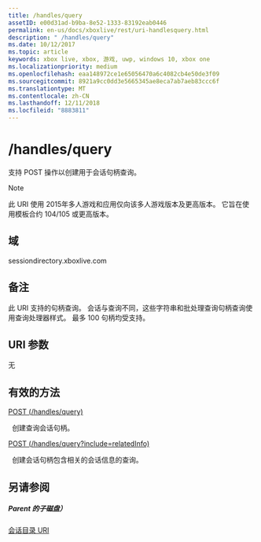 ```yaml
---
title: /handles/query
assetID: e00d31ad-b9ba-8e52-1333-83192eab0446
permalink: en-us/docs/xboxlive/rest/uri-handlesquery.html
description: " /handles/query"
ms.date: 10/12/2017
ms.topic: article
keywords: xbox live, xbox, 游戏, uwp, windows 10, xbox one
ms.localizationpriority: medium
ms.openlocfilehash: eaa148972ce1e65056470a6c4082cb4e50de3f09
ms.sourcegitcommit: 8921a9cc0dd3e5665345ae8eca7ab7aeb83ccc6f
ms.translationtype: MT
ms.contentlocale: zh-CN
ms.lasthandoff: 12/11/2018
ms.locfileid: "8883811"
---
```

# <a name="handlesquery"></a>/handles/query
支持 POST 操作以创建用于会话句柄查询。 

> [!NOTE] 
> 此 URI 使用 2015年多人游戏和应用仅向该多人游戏版本及更高版本。 它旨在使用模板合约 104/105 或更高版本。  

 
<a id="ID4EQ"></a>

 
## <a name="domain"></a>域
sessiondirectory.xboxlive.com  
<a id="ID4EV"></a>

 
## <a name="remarks"></a>备注
此 URI 支持的句柄查询。 会话与查询不同，这些字符串和批处理查询句柄查询使用查询处理器样式。 最多 100 句柄均受支持。  
<a id="ID4E2"></a>

 
## <a name="uri-parameters"></a>URI 参数
 
无   
<a id="ID4EEB"></a>

 
## <a name="valid-methods"></a>有效的方法

[POST (/handles/query)](uri-handlesquerypost.md)

&nbsp;&nbsp;创建查询会话句柄。

[POST (/handles/query?include=relatedInfo)](uri-handlesqueryincludepost.md)

&nbsp;&nbsp;创建会话句柄包含相关的会话信息的查询。
 
<a id="ID4EQB"></a>

 
## <a name="see-also"></a>另请参阅
 
<a id="ID4ESB"></a>

 
##### <a name="parent"></a>Parent 的子磁盘） 

[会话目录 URI](atoc-reference-sessiondirectory.md)

   